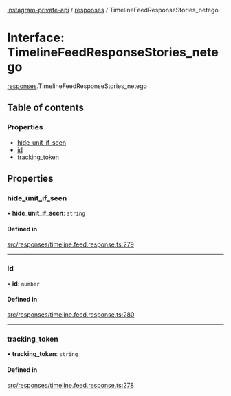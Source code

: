 [instagram-private-api](../../README.md) / [responses](../../modules/responses.md) / TimelineFeedResponseStories_netego

# Interface: TimelineFeedResponseStories\_netego

[responses](../../modules/responses.md).TimelineFeedResponseStories_netego

## Table of contents

### Properties

- [hide\_unit\_if\_seen](TimelineFeedResponseStories_netego.md#hide_unit_if_seen)
- [id](TimelineFeedResponseStories_netego.md#id)
- [tracking\_token](TimelineFeedResponseStories_netego.md#tracking_token)

## Properties

### hide\_unit\_if\_seen

• **hide\_unit\_if\_seen**: `string`

#### Defined in

[src/responses/timeline.feed.response.ts:279](https://github.com/Nerixyz/instagram-private-api/blob/4971f34/src/responses/timeline.feed.response.ts#L279)

___

### id

• **id**: `number`

#### Defined in

[src/responses/timeline.feed.response.ts:280](https://github.com/Nerixyz/instagram-private-api/blob/4971f34/src/responses/timeline.feed.response.ts#L280)

___

### tracking\_token

• **tracking\_token**: `string`

#### Defined in

[src/responses/timeline.feed.response.ts:278](https://github.com/Nerixyz/instagram-private-api/blob/4971f34/src/responses/timeline.feed.response.ts#L278)
